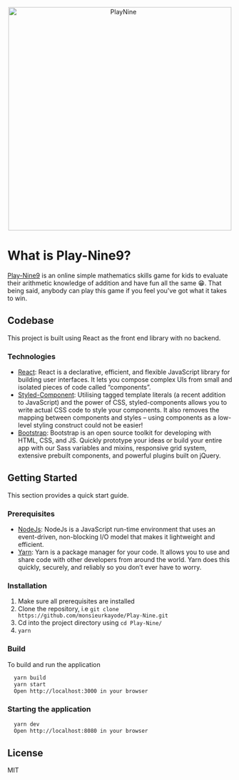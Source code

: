 <div align="center">
  <br/>
  <img
    alt="PlayNine"
    src="https://user-images.githubusercontent.com/26303683/46206574-5194b180-c31c-11e8-9cfe-83e800d91519.png"
    width=500px
  />
  <br/>
</div>

# What is Play-Nine9?
[Play-Nine9](https://play-nine9.herokuapp.com/) is an online simple mathematics skills game 
for kids to evaluate their arithmetic knowledge of addition and have fun all the same 😁. That being said,
anybody can play this game if you feel you've got what it takes to win.
## Codebase
This project is built using React as the front end library with no backend.
### Technologies
* [React](https://reactjs.org/): React is a declarative, efficient, and flexible JavaScript library for building user interfaces.
  It lets you compose complex UIs from small and isolated pieces of code called “components”.
* [Styled-Component](https://www.styled-components.com): Utilising tagged template literals (a recent addition to JavaScript) and the power of CSS, styled-components allows you to write actual CSS code to style your components. It also removes the mapping between components and styles – using components as a low-level styling construct could not be easier!
* [Bootstrap](https://getbootstrap.com/): Bootstrap is an open source toolkit for developing with HTML, CSS, and JS. Quickly prototype your ideas or build your entire app with our Sass variables and mixins, responsive grid system, extensive prebuilt components, and powerful plugins built on jQuery.
## Getting Started
This section provides a quick start guide.
### Prerequisites
* [NodeJs](https://nodejs.org/): NodeJs is a JavaScript run-time environment that uses an event-driven, 
non-blocking I/O model that makes it lightweight and efficient.
* [Yarn](https://yarnpkg.com/): Yarn is a package manager for your code. It allows you to use and share code with 
other developers from around the world. Yarn does this quickly, securely, and reliably so you don’t ever have to worry.
### Installation
1. Make sure all prerequisites are installed
2. Clone the repository, i.e `git clone https://github.com/monsieurkayode/Play-Nine.git`
3. Cd into the project directory using `cd Play-Nine/`
4. `yarn`
### Build
To build and run the application
```bash
  yarn build
  yarn start
  Open http://localhost:3000 in your browser
```
### Starting the application
```bash
  yarn dev
  Open http://localhost:8080 in your browser
```
## License
MIT




